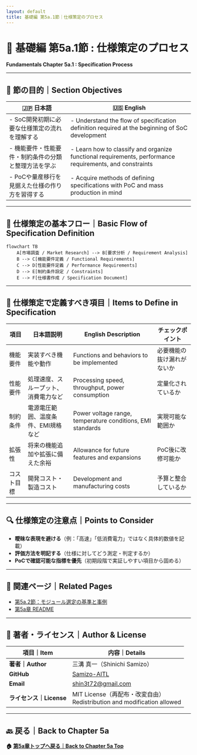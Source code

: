 ```yaml
---
layout: default
title: 基礎編 第5a.1節｜仕様策定のプロセス
---
```


# 📘 基礎編 第5a.1節 : 仕様策定のプロセス  
**Fundamentals Chapter 5a.1 : Specification Process**

---

## 🎯 節の目的｜Section Objectives

| 🇯🇵 日本語 | 🇺🇸 English |
|-----------|-----------|
| - SoC開発初期に必要な仕様策定の流れを理解する | - Understand the flow of specification definition required at the beginning of SoC development |
| - 機能要件・性能要件・制約条件の分類と整理方法を学ぶ | - Learn how to classify and organize functional requirements, performance requirements, and constraints |
| - PoCや量産移行を見据えた仕様の作り方を習得する | - Acquire methods of defining specifications with PoC and mass production in mind |

---

## 📝 仕様策定の基本フロー｜Basic Flow of Specification Definition

```mermaid
flowchart TB
    A[市場調査 / Market Research] --> B[要求分析 / Requirement Analysis]
    B --> C[機能要件定義 / Functional Requirements]
    C --> D[性能要件定義 / Performance Requirements]
    D --> E[制約条件設定 / Constraints]
    E --> F[仕様書作成 / Specification Document]
```

---

## 📌 仕様策定で定義すべき項目｜Items to Define in Specification

| 項目 | 日本語説明 | English Description | チェックポイント |
|------|-----------|---------------------|-----------------|
| 機能要件 | 実装すべき機能や動作 | Functions and behaviors to be implemented | 必要機能の抜け漏れがないか |
| 性能要件 | 処理速度、スループット、消費電力など | Processing speed, throughput, power consumption | 定量化されているか |
| 制約条件 | 電源電圧範囲、温度条件、EMI規格など | Power voltage range, temperature conditions, EMI standards | 実現可能な範囲か |
| 拡張性 | 将来の機能追加や拡張に備えた余裕 | Allowance for future features and expansions | PoC後に改修可能か |
| コスト目標 | 開発コスト・製造コスト | Development and manufacturing costs | 予算と整合しているか |

---

## 🔍 仕様策定の注意点｜Points to Consider

- **曖昧な表現を避ける**（例：「高速」「低消費電力」ではなく具体的数値を記載）
- **評価方法を明記する**（仕様に対してどう測定・判定するか）
- **PoCで確認可能な指標を優先**（初期段階で実証しやすい項目から固める）

---

## 🔗 関連ページ｜Related Pages

- [第5a.2節：モジュール選定の基準と事例](5a.2_module_selection.md)  
- [第5a章 README](README.md)  

---

## 👤 著者・ライセンス｜Author & License

| 項目｜Item | 内容｜Details |
|------------|----------------------------|
| **著者｜Author** | 三溝 真一（Shinichi Samizo） |
| **GitHub** | [Samizo-AITL](https://github.com/Samizo-AITL) |
| **Email** | [shin3t72@gmail.com](mailto:shin3t72@gmail.com) |
| **ライセンス｜License** | MIT License（再配布・改変自由）<br>Redistribution and modification allowed |

---

## 🔙 戻る｜Back to Chapter 5a
**🏠 [第5a章トップへ戻る｜Back to Chapter 5a Top](README.md)**
